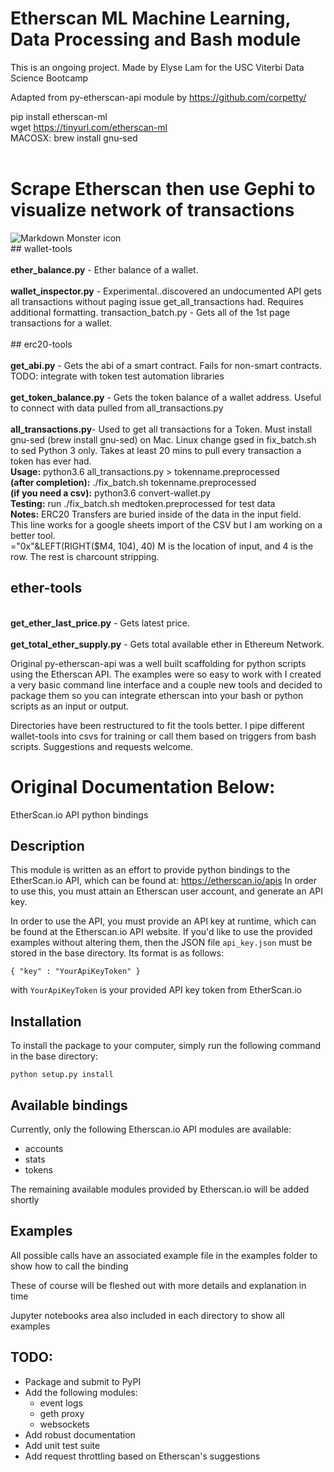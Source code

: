 # Etherscan ML Machine Learning, Data Processing and Bash module 
This is an ongoing project.
Made by Elyse Lam for the USC Viterbi Data Science Bootcamp

Adapted from py-etherscan-api module by https://github.com/corpetty/

pip install etherscan-ml <br />
wget https://tinyurl.com/etherscan-ml <br />
MACOSX:  brew install gnu-sed <br />
<br />
# Scrape Etherscan then use Gephi to visualize network of transactions

<img src="/Network Analysis/EOS_network.png"
     alt="Markdown Monster icon"
     style="float: left; margin-right: 10px;" />


<br />
## wallet-tools
<br /><br />
<b>ether_balance.py</b> - Ether balance of a wallet.
<br /><br />
<b>wallet_inspector.py</b> - Experimental..discovered an undocumented API gets all transactions without paging issue get_all_transactions had. Requires additional formatting.
transaction_batch.py - Gets all of the 1st page transactions for a wallet. 
<br /><br />
## erc20-tools
<br /><br />
<b>get_abi.py</b> - Gets the abi of a smart contract. Fails for non-smart contracts. TODO: integrate with token test automation libraries
<br /><br />
<b>get_token_balance.py</b> - Gets the token balance of a wallet address. Useful to connect with data pulled from all_transactions.py
<br /><br />
<b>all_transactions.py</b>- Used to get all transactions for a Token. Must install gnu-sed (brew install gnu-sed) on Mac. Linux change gsed in fix_batch.sh to sed Python 3 only. Takes at least 20 mins to pull every transaction a token has ever had.
<br />			<b>Usage:</b> python3.6 all_transactions.py <token address> > tokenname.preprocessed
<br />			<b>(after completion):</b> ./fix_batch.sh tokenname.preprocessed
<br />			<b>(if you need a csv):</b> python3.6 convert-wallet.py <tokenname.json>
<br />			<b>Testing:</b> run ./fix_batch.sh medtoken.preprocessed for test data
<br />			<b>Notes:</b> ERC20 Transfers are buried inside of the data in the input field. 
<br />			This line works for a google sheets import of the CSV but I am working on a better tool. 
<br />			="0x"&LEFT(RIGHT($M4, 104), 40)   M is the location of input, and 4 is the row. The rest is charcount stripping.
<br />

## ether-tools
<br />
<b>get_ether_last_price.py</b> - Gets latest price.
<br /><br />
<b>get_total_ether_supply.py</b> - Gets total available ether in Ethereum Network.
<br />

Original py-etherscan-api was a well built scaffolding for python
scripts using the Etherscan API. The examples were so easy to work with
I created a very basic command line interface and a couple new tools and
decided to package them so you can integrate etherscan into your bash or
python scripts as an input or output.

Directories have been restructured to fit the tools better. I pipe
different wallet-tools into csvs for training or call them based on
triggers from bash scripts. Suggestions and requests welcome.

# Original Documentation Below:



EtherScan.io API python bindings

## Description
This module is written as an effort to provide python bindings to the EtherScan.io API, which can be found at: 
https://etherscan.io/apis
In order to use this, you must attain an Etherscan user account, and generate an API key.

In order to use the API, you must provide an API key at runtime, which can be found at the Etherscan.io API website.
If you'd like to use the provided examples without altering them, then the JSON file `api_key.json` must be stored in
the base directory.  Its format is as follows:

    { "key" : "YourApiKeyToken" }
    
with `YourApiKeyToken` is your provided API key token from EtherScan.io

## Installation
To install the package to your computer, simply run the following command in the base directory:

    python setup.py install

## Available bindings
Currently, only the following Etherscan.io API modules are available:

- accounts
- stats
- tokens

The remaining available modules provided by Etherscan.io will be added shortly

## Examples
All possible calls have an associated example file in the examples folder to show how to call the binding

These of course will be fleshed out with more details and explanation in time

Jupyter notebooks area also included in each directory to show all examples

## TODO:

- Package and submit to PyPI
- Add the following modules:
    - event logs
    - geth proxy
    - websockets
- Add robust documentation
- Add unit test suite
- Add request throttling based on Etherscan's suggestions

